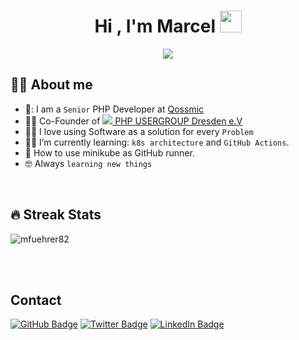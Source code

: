 <h1 align="center">Hi , I'm Marcel <img src="https://media.giphy.com/media/hvRJCLFzcasrR4ia7z/giphy.gif" width="35"></h1>
<p align="center">
  <a href="https://github.com/DenverCoder1/readme-typing-svg"><img src="https://readme-typing-svg.herokuapp.com?color=2D91F7&lines=Hello+%3A)+I+am+a+PHP+Developer;Never+stop+learning+new+things;Welcome+to+my+page.&center=true&width=500&height=50"></a>
</p>

## :sassy_man:  About me
- 🏢: I am a `Senior` PHP Developer at <a href="https://github.com/qossmic">Qossmic</a>
- 👨‍🎓 Co-Founder of <a href="https://phpug-dresden.org/"><img src="https://avatars.githubusercontent.com/u/16303605?s=12&v=4"> PHP USERGROUP Dresden e.V</a>
- :technologist: I love using Software as a solution for every `Problem`
- :student: I’m currently learning: `k8s architecture` and `GitHub Actions`.
- :thinking: How to use minikube as GitHub runner. 
- :nerd_face: Always `learning new things`


<br>

## 🔥 Streak Stats
<p><img src="https://github-readme-streak-stats.herokuapp.com/?user=mfuehrer82" alt="mfuehrer82" /></p>

<br>
<br>

## Contact

[![GitHub Badge](https://img.shields.io/badge/-GitHub-000?style=flat&logo=Github&logoColor=white)](https://github.com/mfuehrer82)
[![Twitter Badge](https://img.shields.io/badge/-Twitter-1ca0f1?style=flat&logo=twitter&logoColor=white&link=https://twitter.com/digg0r)](https://twitter.com/digg0r)
[![LinkedIn Badge](https://img.shields.io/badge/-LinkedIn-0077b5?style=flat&logo=linkedin&logoColor=white&link=https://www.linkedin.com/in/marcel-f%C3%BChrer-50b7ba235/)](https://www.linkedin.com/in/marcel-f%C3%BChrer-50b7ba235/)
